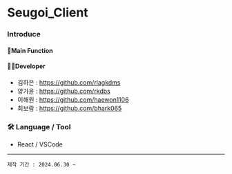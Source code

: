 # Seugoi_Client
### Introduce

#### 📌Main Function

#### 👩‍💻Developer
- 김하은 : https://github.com/rlagkdms
- 양가윤 : https://github.com/rkdbs
- 이해원 : https://github.com/haewon1106
- 최보람 : https://github.com/bhark065

### 🛠 Language / Tool
- React / VSCode

* * *
```
제작 기간 : 2024.06.30 ~ 
```
